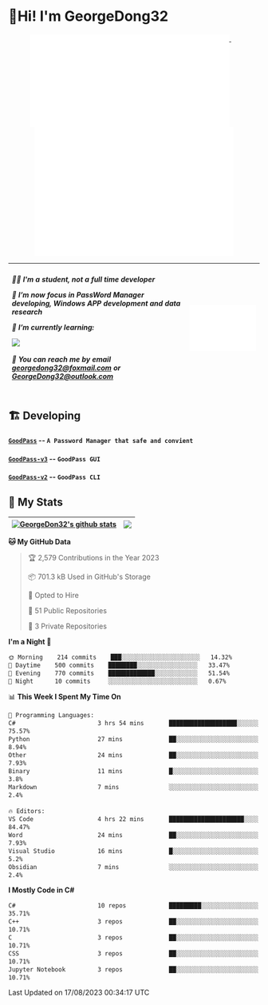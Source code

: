 # 👋Hi! I'm GeorgeDong32
<p align="center">
  <a href="#">
    <img width="400" align="top" src="https://github.com/GeorgeDong32/GeorgeDong32/blob/main/metrics.classic.svg" />
  </a>
  &emsp;
  <a href="#">
    <img width="400" align="top" src="https://github.com/GeorgeDong32/GeorgeDong32/blob/main/metrics.achievements.svg" />
  </a>
</p>

| <h5 align="left"> <p>🧑‍🎓 I'm a student, not a full time developer</p> <p>👀 I’m now focus in PassWord Manager developing, Windows APP development and data research</p> <p>📖 I’m currently learning:</p> <p><img height="28" src="https://skillicons.dev/icons?i=cs,c,cpp,matlab,cmake,py,dotnet,unity" /></p> <p>💬 You can reach me by email georgedong32@foxmail.com or GeorgeDong32@outlook.com</p></h5> | <img width="450" alt="my-commit-calendar" src="https://github.com/GeorgeDong32/GeorgeDong32/blob/main/metrics.plugin.isocalendar.svg" > |
| ------------- | ------------- |

## 🏗️ Developing
#### [`GoodPass`](https://github.com/GeorgeDong32/GoodPass) -- `A Password Manager that safe and convient`
#### [`GoodPass-v3`](https://github.com/GeorgeDong32/GoodPass-v3) -- `GoodPass GUI`
#### [`GoodPass-v2`](https://github.com/GeorgeDong32/GoodPass-v2) -- `GoodPass CLI`

## 🚀 My Stats

| <a href="https://github.com/GeorgeDong32/github-readme-stats"><img align="center" src="https://github-readme-stats-georgedong32.vercel.app/api?username=GeorgeDong32&show_icons=true&bg_color=45,34558b,FFFFFF&title_color=FFFFFF&icon_color=F5DF4D&hide_border=1" alt="GeorgeDon32's github stats" /></a> | <a href="https://github.com/GeorgeDong32/github-readme-stats"><img align="center" height="192" src="https://github-readme-stats-georgedong32.vercel.app/api/top-langs/?username=GeorgeDong32&layout=compact&bg_color=45,FFFFFF,34558b&title_color=555555&hide_border=1&langs_count=7&size_weight=1.2&count_weight=0.33" /></a> |
| ------------- | ------------- |


<!--START_SECTION:waka-->
**🐱 My GitHub Data** 

> 🏆 2,579 Contributions in the Year 2023
 > 
> 📦 701.3 kB Used in GitHub's Storage 
 > 
> 💼 Opted to Hire
 > 
> 📜 51 Public Repositories 
 > 
> 🔑 3 Private Repositories  
 > 
**I'm a Night 🦉** 

```text
🌞 Morning    214 commits    ███░░░░░░░░░░░░░░░░░░░░░░   14.32% 
🌆 Daytime    500 commits    ████████░░░░░░░░░░░░░░░░░   33.47% 
🌃 Evening    770 commits    █████████████░░░░░░░░░░░░   51.54% 
🌙 Night      10 commits     ░░░░░░░░░░░░░░░░░░░░░░░░░   0.67%

```


📊 **This Week I Spent My Time On** 

```text
💬 Programming Languages: 
C#                       3 hrs 54 mins       ███████████████████░░░░░░   75.57% 
Python                   27 mins             ██░░░░░░░░░░░░░░░░░░░░░░░   8.94% 
Other                    24 mins             ██░░░░░░░░░░░░░░░░░░░░░░░   7.93% 
Binary                   11 mins             █░░░░░░░░░░░░░░░░░░░░░░░░   3.8% 
Markdown                 7 mins              ░░░░░░░░░░░░░░░░░░░░░░░░░   2.4%

🔥 Editors: 
VS Code                  4 hrs 22 mins       █████████████████████░░░░   84.47% 
Word                     24 mins             ██░░░░░░░░░░░░░░░░░░░░░░░   7.93% 
Visual Studio            16 mins             █░░░░░░░░░░░░░░░░░░░░░░░░   5.2% 
Obsidian                 7 mins              ░░░░░░░░░░░░░░░░░░░░░░░░░   2.4%

```

**I Mostly Code in C#** 

```text
C#                       10 repos            █████████░░░░░░░░░░░░░░░░   35.71% 
C++                      3 repos             ██░░░░░░░░░░░░░░░░░░░░░░░   10.71% 
C                        3 repos             ██░░░░░░░░░░░░░░░░░░░░░░░   10.71% 
CSS                      3 repos             ██░░░░░░░░░░░░░░░░░░░░░░░   10.71% 
Jupyter Notebook         3 repos             ██░░░░░░░░░░░░░░░░░░░░░░░   10.71%

```



 Last Updated on 17/08/2023 00:34:17 UTC
<!--END_SECTION:waka-->

